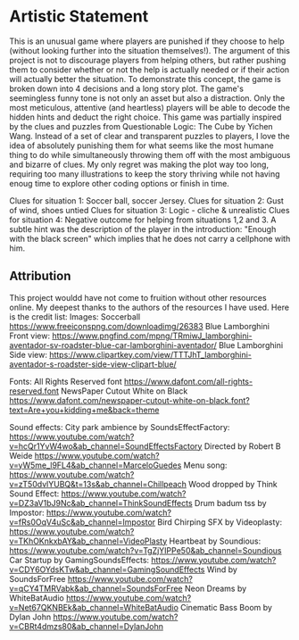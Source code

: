 # Artistic Statement
This is an unusual game where players are punished if they choose to help (without looking further into the situation themselves!). The argument of this project is not to discourage players from helping others, but rather pushing them to consider whether or not the help is actually needed or if their action will actually better the situation. To demonstrate this concept, the game is broken down into 4 decisions and a long story plot. The game's seemingless funny tone is not only an asset but also a distraction. Only the most meticulous, attentive (and heartless) players will be able to decode the hidden hints and deduct the right choice. This game was partially inspired by the clues and puzzles from Questionable Logic: The Cube by Yichen Wang. Instead of a set of clear and transparent puzzles to players, I love the idea of absolutely punishing them for what seems like the most humane thing to do while simultaneously throwing them off with the most ambiguous and bizarre of clues. My only regret was making the plot way too long, requiring too many illustrations to keep the story thriving while not having enoug time to explore other coding options or finish in time.

Clues for situation 1: Soccer ball, soccer Jersey.
Clues for situation 2: Gust of wind, shoes untied
Clues for situation 3: Logic - cliche & unrealistic 
Clues for situation 4: Negative outcome for helping from situations 1,2 and 3. A subtle hint was the description of the player in the introduction: "Enough with the black screen" which implies that he does not carry a cellphone with him. 

## Attribution
This project wouldd have not come to fruition without other resources online. My deepest thanks to the authors of the resources I have used.
Here is the credit list:
Images:
Soccerball
https://www.freeiconspng.com/downloadimg/26383
Blue Lamborghini Front view:
https://www.pngfind.com/mpng/TRmiwJ_lamborghini-aventador-sv-roadster-blue-car-lamborghini-aventador/
Blue Lamborghini Side view:
https://www.clipartkey.com/view/TTTJhT_lamborghini-aventador-s-roadster-side-view-clipart-blue/

Fonts:
All Rights Reserved font
https://www.dafont.com/all-rights-reserved.font
NewsPaper Cutout White on Black
https://www.dafont.com/newspaper-cutout-white-on-black.font?text=Are+you+kidding+me&back=theme

Sound effects:
City park ambience by SoundsEffectFactory:
https://www.youtube.com/watch?v=hcQr1YvW4wo&ab_channel=SoundEffectsFactory
Directed by Robert B Weide
https://www.youtube.com/watch?v=yW5me_l9FL4&ab_channel=MarceloGuedes
Menu song:
https://www.youtube.com/watch?v=zT50dvlYUBQ&t=13s&ab_channel=Chillpeach
Wood dropped by Think Sound Effect:
https://www.youtube.com/watch?v=DZ3aV1bJ9Nc&ab_channel=ThinkSoundEffects
Drum badum tss by Impostor:
https://www.youtube.com/watch?v=fRs0OqV4uSc&ab_channel=Impostor
Bird Chirping SFX by Videoplasty:
https://www.youtube.com/watch?v=TKhOKnkxbAY&ab_channel=VideoPlasty
Heartbeat by Soundious:
https://www.youtube.com/watch?v=TgZjYIPPe50&ab_channel=Soundious
Car Startup by GamingSoundsEffects:
https://www.youtube.com/watch?v=CDY6OYdsKTw&ab_channel=GamingSoundEffects
Wind by SoundsForFree
https://www.youtube.com/watch?v=qCY4TMRVabk&ab_channel=SoundsForFree
Neon Dreams by WhiteBatAudio
https://www.youtube.com/watch?v=Net67QKNBEk&ab_channel=WhiteBatAudio
Cinematic Bass Boom by Dylan John
https://www.youtube.com/watch?v=CBRt4dmzs80&ab_channel=DylanJohn

